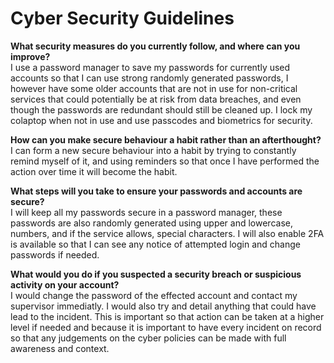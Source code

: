 # Cyber Security Guidelines

**What security measures do you currently follow, and where can you improve?**  
 I use a password manager to save my passwords for currently used accounts so that I can use strong randomly generated passwords, I however have some older accounts that are not in use for non-critical services that could potentially be at risk from data breaches, and even though the passwords are redundant should still be cleaned up. I lock my colaptop when not in use and use passcodes and biometrics for security. 

**How can you make secure behaviour a habit rather than an afterthought?**  
 I can form a new secure behaviour into a habit by trying to constantly remind myself of it, and using reminders so that once I have performed the action over time it will become the habit.

**What steps will you take to ensure your passwords and accounts are secure?**  
 I will keep all my passwords secure in a password manager, these passwords are also randomly generated using upper and lowercase, numbers, and if the service allows, special characters. I will also enable 2FA is available so that I can see any notice of attempted login and change passwords if needed.

**What would you do if you suspected a security breach or suspicious activity on your account?**  
 I would change the password of the effected account and contact my supervisor immediatly. I would also try and detail anything that could have lead to the incident. This is important so that action can be taken at a higher level if needed and because it is important to have every incident on record so that any judgements on the cyber policies can be made with full awareness and context.
